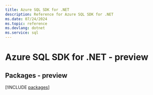 ```yaml
---
title: Azure SQL SDK for .NET
description: Reference for Azure SQL SDK for .NET
ms.date: 07/24/2024
ms.topic: reference
ms.devlang: dotnet
ms.service: sql
---
```

# Azure SQL SDK for .NET - preview
## Packages - preview
[!INCLUDE [packages](sql-index.md)]